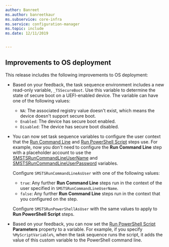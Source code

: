 ```yaml
---
author: Banreet
ms.author: banreetkaur
ms.subservice: core-infra
ms.service: configuration-manager
ms.topic: include
ms.date: 12/11/2019


---
```


## <a name="bkmk_osd"></a> Improvements to OS deployment

This release includes the following improvements to OS deployment:

- Based on your feedback, the task sequence environment includes a new read-only variable, `_TSSecureBoot`.<!--5842295--> Use this variable to determine the state of secure boot on a UEFI-enabled device. The variable can have one of the following values:

  - `NA`: The associated registry value doesn't exist, which means the device doesn't support secure boot.
  - `Enabled`: The device has secure boot enabled.
  - `Disabled`: The device has secure boot disabled.

- You can now set task sequence variables to configure the user context that the [Run Command Line](../../../../../osd/understand/task-sequence-steps.md#BKMK_RunCommandLine) and [Run PowerShell Script](../../../../../osd/understand/task-sequence-steps.md#BKMK_RunPowerShellScript) steps use.<!-- 5573175 --> For example, now you don't need to configure the **Run Command Line** step with a placeholder account to use the [SMSTSRunCommandLineUserName](../../../../../osd/understand/task-sequence-variables.md#SMSTSRunCommandLineUserName) and [SMSTSRunCommandLineUserPassword](../../../../../osd/understand/task-sequence-variables.md#SMSTSRunCommandLineUserPassword) variables.

  Configure `SMSTSRunCommandLineAsUser` with one of the following values:

  - `true`: Any further **Run Command Line** steps run in the context of the user specified in `SMSTSRunCommandLineUserName`.
  - `false`: Any further **Run Command Line** steps run in the context that you configured on the step.

  Configure `SMSTSRunPowerShellAsUser` with the same values to apply to **Run PowerShell Script** steps.

- Based on your feedback, you can now set the [Run PowerShell Script](../../../../../osd/understand/task-sequence-steps.md#BKMK_RunPowerShellScript) **Parameters** property to a variable.<!-- 5690481 --> For example, if you specify `%MyScriptVariable%`, when the task sequence runs the script, it adds the value of this custom variable to the PowerShell command line.
